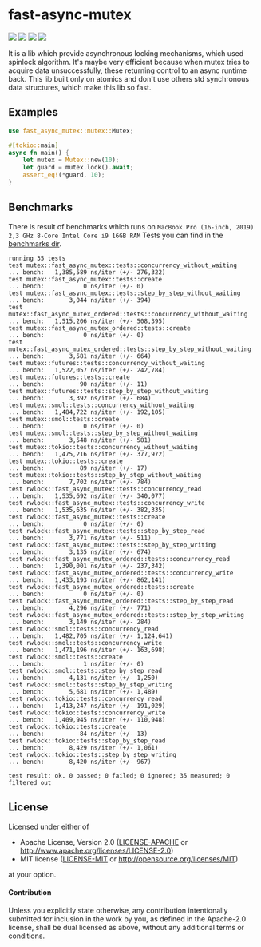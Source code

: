 # fast-async-mutex
[![](https://github.com/Mnwa/fast-async-mutex/workflows/build/badge.svg?branch=master)](https://github.com/Mnwa/fast-async-mutex/actions?query=workflow%3Abuild)
[![](https://docs.rs/fast-async-mutex/badge.svg)](https://docs.rs/fast-async-mutex/)
[![](https://img.shields.io/crates/v/fast-async-mutex.svg)](https://crates.io/crates/fast-async-mutex)
[![](https://img.shields.io/crates/d/fast-async-mutex.svg)](https://crates.io/crates/fast-async-mutex)

It is a lib which provide asynchronous locking mechanisms, which used spinlock algorithm.
It's maybe very efficient because when mutex tries to acquire data unsuccessfully, these returning control to an async runtime back.
This lib built only on atomics and don't use others std synchronous data structures, which make this lib so fast.

## Examples

```rust
use fast_async_mutex::mutex::Mutex;

#[tokio::main]
async fn main() {
    let mutex = Mutex::new(10);
    let guard = mutex.lock().await;
    assert_eq!(*guard, 10);
}
```

## Benchmarks

There is result of benchmarks which runs on `MacBook Pro (16-inch, 2019) 2,3 GHz 8-Core Intel Core i9 16GB RAM`
Tests you can find in the [benchmarks dir](benchmarks).
```
running 35 tests
test mutex::fast_async_mutex::tests::concurrency_without_waiting          ... bench:   1,385,589 ns/iter (+/- 276,322)
test mutex::fast_async_mutex::tests::create                               ... bench:           0 ns/iter (+/- 0)
test mutex::fast_async_mutex::tests::step_by_step_without_waiting         ... bench:       3,044 ns/iter (+/- 394)
test mutex::fast_async_mutex_ordered::tests::concurrency_without_waiting  ... bench:   1,515,206 ns/iter (+/- 508,395)
test mutex::fast_async_mutex_ordered::tests::create                       ... bench:           0 ns/iter (+/- 0)
test mutex::fast_async_mutex_ordered::tests::step_by_step_without_waiting ... bench:       3,581 ns/iter (+/- 664)
test mutex::futures::tests::concurrency_without_waiting                   ... bench:   1,522,057 ns/iter (+/- 242,784)
test mutex::futures::tests::create                                        ... bench:          90 ns/iter (+/- 11)
test mutex::futures::tests::step_by_step_without_waiting                  ... bench:       3,392 ns/iter (+/- 684)
test mutex::smol::tests::concurrency_without_waiting                      ... bench:   1,484,722 ns/iter (+/- 192,105)
test mutex::smol::tests::create                                           ... bench:           0 ns/iter (+/- 0)
test mutex::smol::tests::step_by_step_without_waiting                     ... bench:       3,548 ns/iter (+/- 581)
test mutex::tokio::tests::concurrency_without_waiting                     ... bench:   1,475,216 ns/iter (+/- 377,972)
test mutex::tokio::tests::create                                          ... bench:          89 ns/iter (+/- 17)
test mutex::tokio::tests::step_by_step_without_waiting                    ... bench:       7,702 ns/iter (+/- 784)
test rwlock::fast_async_mutex::tests::concurrency_read                    ... bench:   1,535,692 ns/iter (+/- 340,077)
test rwlock::fast_async_mutex::tests::concurrency_write                   ... bench:   1,535,635 ns/iter (+/- 382,335)
test rwlock::fast_async_mutex::tests::create                              ... bench:           0 ns/iter (+/- 0)
test rwlock::fast_async_mutex::tests::step_by_step_read                   ... bench:       3,771 ns/iter (+/- 511)
test rwlock::fast_async_mutex::tests::step_by_step_writing                ... bench:       3,135 ns/iter (+/- 674)
test rwlock::fast_async_mutex_ordered::tests::concurrency_read            ... bench:   1,390,001 ns/iter (+/- 237,342)
test rwlock::fast_async_mutex_ordered::tests::concurrency_write           ... bench:   1,433,193 ns/iter (+/- 862,141)
test rwlock::fast_async_mutex_ordered::tests::create                      ... bench:           0 ns/iter (+/- 0)
test rwlock::fast_async_mutex_ordered::tests::step_by_step_read           ... bench:       4,296 ns/iter (+/- 771)
test rwlock::fast_async_mutex_ordered::tests::step_by_step_writing        ... bench:       3,149 ns/iter (+/- 284)
test rwlock::smol::tests::concurrency_read                                ... bench:   1,482,705 ns/iter (+/- 1,124,641)
test rwlock::smol::tests::concurrency_write                               ... bench:   1,471,196 ns/iter (+/- 163,698)
test rwlock::smol::tests::create                                          ... bench:           1 ns/iter (+/- 0)
test rwlock::smol::tests::step_by_step_read                               ... bench:       4,131 ns/iter (+/- 1,250)
test rwlock::smol::tests::step_by_step_writing                            ... bench:       5,681 ns/iter (+/- 1,489)
test rwlock::tokio::tests::concurrency_read                               ... bench:   1,413,247 ns/iter (+/- 191,029)
test rwlock::tokio::tests::concurrency_write                              ... bench:   1,409,945 ns/iter (+/- 110,948)
test rwlock::tokio::tests::create                                         ... bench:          84 ns/iter (+/- 13)
test rwlock::tokio::tests::step_by_step_read                              ... bench:       8,429 ns/iter (+/- 1,061)
test rwlock::tokio::tests::step_by_step_writing                           ... bench:       8,420 ns/iter (+/- 967)

test result: ok. 0 passed; 0 failed; 0 ignored; 35 measured; 0 filtered out
```

## License

Licensed under either of

 * Apache License, Version 2.0 ([LICENSE-APACHE](LICENSE-APACHE) or http://www.apache.org/licenses/LICENSE-2.0)
 * MIT license ([LICENSE-MIT](LICENSE-MIT) or http://opensource.org/licenses/MIT)

at your option.

#### Contribution

Unless you explicitly state otherwise, any contribution intentionally submitted
for inclusion in the work by you, as defined in the Apache-2.0 license, shall be
dual licensed as above, without any additional terms or conditions.
